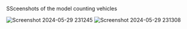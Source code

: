 SSceenshots of the model counting vehicles

![Screenshot 2024-05-29 231245](https://github.com/Aditi275/Vehicle-detection-using-YOLOv8/assets/124167458/a323c9dc-4dde-4c69-a950-3414863245d6)
![Screenshot 2024-05-29 231308](https://github.com/Aditi275/Vehicle-detection-using-YOLOv8/assets/124167458/7c4df679-b20c-4f4e-a79d-4bb40c6c8aef)
